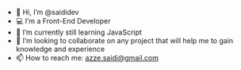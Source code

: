 - 👋 Hi, I’m @saididev
- 💻 I’m a Front-End Developer
- 🌱 I’m currently still learning JavaScript
- 💞️ I’m looking to collaborate on any project that will help me to gain knowledge and experience
- 📫 How to reach me: azze.saidi@gmail.com
